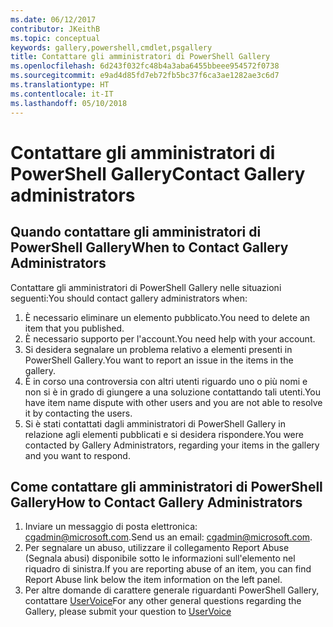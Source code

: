 ```yaml
---
ms.date: 06/12/2017
contributor: JKeithB
ms.topic: conceptual
keywords: gallery,powershell,cmdlet,psgallery
title: Contattare gli amministratori di PowerShell Gallery
ms.openlocfilehash: 6d243f032fc48b4a3aba6455bbeee954572f0738
ms.sourcegitcommit: e9ad4d85fd7eb72fb5bc37f6ca3ae1282ae3c6d7
ms.translationtype: HT
ms.contentlocale: it-IT
ms.lasthandoff: 05/10/2018
---
```

# <a name="contact-gallery-administrators"></a><span data-ttu-id="0c45d-103">Contattare gli amministratori di PowerShell Gallery</span><span class="sxs-lookup"><span data-stu-id="0c45d-103">Contact Gallery administrators</span></span>

## <a name="when-to-contact-gallery-administrators"></a><span data-ttu-id="0c45d-104">Quando contattare gli amministratori di PowerShell Gallery</span><span class="sxs-lookup"><span data-stu-id="0c45d-104">When to Contact Gallery Administrators</span></span>

<span data-ttu-id="0c45d-105">Contattare gli amministratori di PowerShell Gallery nelle situazioni seguenti:</span><span class="sxs-lookup"><span data-stu-id="0c45d-105">You should contact gallery administrators when:</span></span>

1. <span data-ttu-id="0c45d-106">È necessario eliminare un elemento pubblicato.</span><span class="sxs-lookup"><span data-stu-id="0c45d-106">You need to delete an item that you published.</span></span>
2. <span data-ttu-id="0c45d-107">È necessario supporto per l'account.</span><span class="sxs-lookup"><span data-stu-id="0c45d-107">You need help with your account.</span></span>
3. <span data-ttu-id="0c45d-108">Si desidera segnalare un problema relativo a elementi presenti in PowerShell Gallery.</span><span class="sxs-lookup"><span data-stu-id="0c45d-108">You want to report an issue in the items in the gallery.</span></span>
4. <span data-ttu-id="0c45d-109">È in corso una controversia con altri utenti riguardo uno o più nomi e non si è in grado di giungere a una soluzione contattando tali utenti.</span><span class="sxs-lookup"><span data-stu-id="0c45d-109">You have item name dispute with other users and you are not able to resolve it by contacting the users.</span></span>
5. <span data-ttu-id="0c45d-110">Si è stati contattati dagli amministratori di PowerShell Gallery in relazione agli elementi pubblicati e si desidera rispondere.</span><span class="sxs-lookup"><span data-stu-id="0c45d-110">You were contacted by Gallery Administrators, regarding your items in the gallery and you want to respond.</span></span>

## <a name="how-to-contact-gallery-administrators"></a><span data-ttu-id="0c45d-111">Come contattare gli amministratori di PowerShell Gallery</span><span class="sxs-lookup"><span data-stu-id="0c45d-111">How to Contact Gallery Administrators</span></span>

1. <span data-ttu-id="0c45d-112">Inviare un messaggio di posta elettronica: cgadmin@microsoft.com.</span><span class="sxs-lookup"><span data-stu-id="0c45d-112">Send us an email: cgadmin@microsoft.com.</span></span>
2. <span data-ttu-id="0c45d-113">Per segnalare un abuso, utilizzare il collegamento Report Abuse (Segnala abusi) disponibile sotto le informazioni sull'elemento nel riquadro di sinistra.</span><span class="sxs-lookup"><span data-stu-id="0c45d-113">If you are reporting abuse of an item, you can find Report Abuse link below the item information on the left panel.</span></span>
3. <span data-ttu-id="0c45d-114">Per altre domande di carattere generale riguardanti PowerShell Gallery, contattare [UserVoice](http://windowsserver.uservoice.com/forums/301869-powershell)</span><span class="sxs-lookup"><span data-stu-id="0c45d-114">For any other general questions regarding the Gallery, please submit your question to [UserVoice](http://windowsserver.uservoice.com/forums/301869-powershell)</span></span>